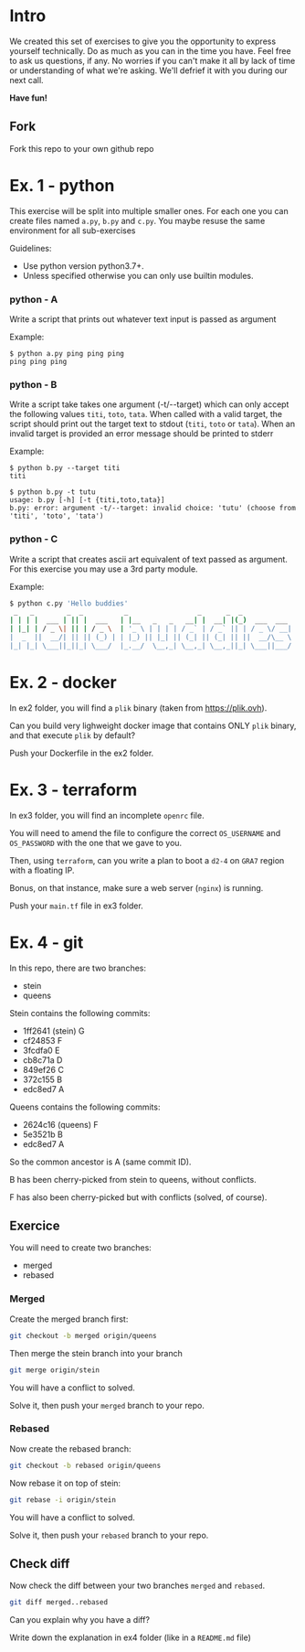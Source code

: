 # Intro

We created this set of exercises to give you the opportunity to express yourself technically. Do as much as you can in
the time you have. Feel free to ask us questions, if any. No worries if you can't make it all by lack of time or
understanding of what we're asking. We'll defrief it with you during our next call.

**Have fun!**

## Fork

Fork this repo to your own github repo

# Ex. 1 - python

This exercise will be split into multiple smaller ones. For each one
you can create files named `a.py`, `b.py` and `c.py`. You maybe resuse the same
environment for all sub-exercises

Guidelines:
- Use python version python3.7+.
- Unless specified otherwise you can only use builtin modules.

### python - A

Write a script that prints out whatever text input is passed as argument

Example:

```
$ python a.py ping ping ping
ping ping ping
```

### python - B

Write a script take takes one argument (-t/--target) which can only
accept the following values `titi`, `toto`, `tata`. When called with a valid
target, the script should print out the target text to stdout (`titi`, `toto` or `tata`).
When an invalid target is provided an error message should be printed to stderr

Example:

```
$ python b.py --target titi
titi

$ python b.py -t tutu
usage: b.py [-h] [-t {titi,toto,tata}]
b.py: error: argument -t/--target: invalid choice: 'tutu' (choose from 'titi', 'toto', 'tata')
```

### python - C

Write a script that creates ascii art equivalent of text passed as argument.
For this exercise you may use a 3rd party module.

Example:

```bash
$ python c.py 'Hello buddies'
 _   _        _  _          _                 _      _  _
| | | |  ___ | || |  ___   | |__   _   _   __| |  __| |(_)  ___  ___
| |_| | / _ \| || | / _ \  | '_ \ | | | | / _` | / _` || | / _ \/ __|
|  _  ||  __/| || || (_) | | |_) || |_| || (_| || (_| || ||  __/\__ \
|_| |_| \___||_||_| \___/  |_.__/  \__,_| \__,_| \__,_||_| \___||___/

```

# Ex. 2 - docker

In ex2 folder, you will find a `plik` binary (taken from https://plik.ovh).

Can you build very lighweight docker image that contains ONLY `plik` binary, and that execute `plik` by default?

Push your Dockerfile in the ex2 folder.

# Ex. 3 - terraform

In ex3 folder, you will find an incomplete `openrc` file.

You will need to amend the file to configure the correct `OS_USERNAME` and `OS_PASSWORD` with the one that we gave to you.

Then, using `terraform`, can you write a plan to boot a `d2-4` on `GRA7` region with a floating IP.

Bonus, on that instance, make sure a web server (`nginx`) is running.

Push your `main.tf` file in ex3 folder.

# Ex. 4 - git

In this repo, there are two branches:

- stein
- queens

Stein contains the following commits:

- 1ff2641 (stein) G
- cf24853 F
- 3fcdfa0 E
- cb8c71a D
- 849ef26 C
- 372c155 B
- edc8ed7 A

Queens contains the following commits:

- 2624c16 (queens) F
- 5e3521b B
- edc8ed7 A

So the common ancestor is A (same commit ID).

B has been cherry-picked from stein to queens, without conflicts.

F has also been cherry-picked but with conflicts (solved, of course).

## Exercice

You will need to create two branches:

- merged
- rebased

### Merged

Create the merged branch first:

```bash
git checkout -b merged origin/queens
```

Then merge the stein branch into your branch

```bash
git merge origin/stein
```

You will have a conflict to solved.

Solve it, then push your `merged` branch to your repo.

### Rebased

Now create the rebased branch:

```bash
git checkout -b rebased origin/queens
```

Now rebase it on top of stein:

```bash
git rebase -i origin/stein
```

You will have a conflict to solved.

Solve it, then push your `rebased` branch to your repo.

## Check diff

Now check the diff between your two branches `merged` and `rebased`.

```bash
git diff merged..rebased
```

Can you explain why you have a diff?

Write down the explanation in ex4 folder (like in a `README.md` file)
